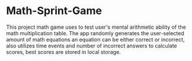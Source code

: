 # Math-Sprint-Game
This project math game uses to test user's mental arithmetic ability of the math multiplication table. The app randomly generates the user-selected amount of math equations an equation can be either correct or incorrect, also utilizes time events and number of incorrect answers to calculate scores, best scores are stored in local storage.
